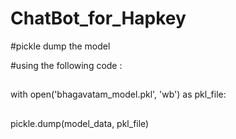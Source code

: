 # ChatBot_for_Hapkey

#pickle dump the model 

#using the following code : 
##
with open('bhagavatam_model.pkl', 'wb') as pkl_file:
##
pickle.dump(model_data, pkl_file)
